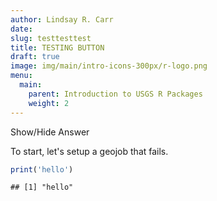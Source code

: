 ```yaml
---
author: Lindsay R. Carr
date: 
slug: testtesttest
title: TESTING BUTTON
draft: true 
image: img/main/intro-icons-300px/r-logo.png
menu:
  main:
    parent: Introduction to USGS R Packages
    weight: 2
---
```

<p class="ToggleButton" onclick="toggle_visibility('hideMe')">
Show/Hide Answer
</p>
To start, let's setup a geojob that fails.

<div id="hideMe">

``` r
print('hello')
```

    ## [1] "hello"

</div>
